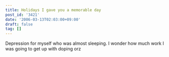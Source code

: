 ```yaml
---
title: Holidays I gave you a memorable day
post_id: '3421'
date: '2006-03-13T02:03:00+09:00'
draft: false
tag: []
---
```


Depression for myself who was almost sleeping. I wonder how much work I was going to get up with doping orz